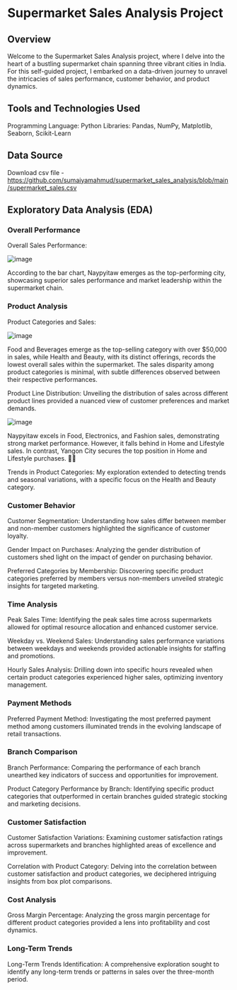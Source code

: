 # Supermarket Sales Analysis Project
## Overview
Welcome to the Supermarket Sales Analysis project, where I delve into the heart of a bustling supermarket chain spanning three vibrant cities in India. For this self-guided project, I embarked on a data-driven journey to unravel the intricacies of sales performance, customer behavior, and product dynamics.


## Tools and Technologies Used
Programming Language: Python
Libraries: Pandas, NumPy, Matplotlib, Seaborn, Scikit-Learn

## Data Source
Download csv file - https://github.com/sumaiyamahmud/supermarket_sales_analysis/blob/main/supermarket_sales.csv 

## Exploratory Data Analysis (EDA)
### Overall Performance

Overall Sales Performance:

![image](https://github.com/sumaiyamahmud/supermarket_sales_analysis/assets/113713705/749aad06-5e3c-44f3-a2f8-b1f095364f98)

According to the bar chart, Naypyitaw emerges as the top-performing city, showcasing superior sales performance and market leadership within the supermarket chain.

### Product Analysis
Product Categories and Sales:

![image](https://github.com/sumaiyamahmud/supermarket_sales_analysis/assets/113713705/07e7ba13-f792-4c12-a127-ef3dbcb924f1)

Food and Beverages emerge as the top-selling category with over $50,000 in sales, while Health and Beauty, with its distinct offerings, records the lowest overall sales within the supermarket. The sales disparity among product categories is minimal, with subtle differences observed between their respective performances.

Product Line Distribution:
Unveiling the distribution of sales across different product lines provided a nuanced view of customer preferences and market demands.

![image](https://github.com/sumaiyamahmud/supermarket_sales_analysis/assets/113713705/5a0521b4-b9bc-435b-b75c-97fad8c8da04)

Naypyitaw excels in Food, Electronics, and Fashion sales, demonstrating strong market performance. However, it falls behind in Home and Lifestyle sales. In contrast, Yangon City secures the top position in Home and Lifestyle purchases. 🌟🛒

Trends in Product Categories:
My exploration extended to detecting trends and seasonal variations, with a specific focus on the Health and Beauty category.

### Customer Behavior
Customer Segmentation:
Understanding how sales differ between member and non-member customers highlighted the significance of customer loyalty.

Gender Impact on Purchases:
Analyzing the gender distribution of customers shed light on the impact of gender on purchasing behavior.

Preferred Categories by Membership:
Discovering specific product categories preferred by members versus non-members unveiled strategic insights for targeted marketing.

### Time Analysis
Peak Sales Time:
Identifying the peak sales time across supermarkets allowed for optimal resource allocation and enhanced customer service.

Weekday vs. Weekend Sales:
Understanding sales performance variations between weekdays and weekends provided actionable insights for staffing and promotions.

Hourly Sales Analysis:
Drilling down into specific hours revealed when certain product categories experienced higher sales, optimizing inventory management.

### Payment Methods
Preferred Payment Method:
Investigating the most preferred payment method among customers illuminated trends in the evolving landscape of retail transactions.

### Branch Comparison
Branch Performance:
Comparing the performance of each branch unearthed key indicators of success and opportunities for improvement.

Product Category Performance by Branch:
Identifying specific product categories that outperformed in certain branches guided strategic stocking and marketing decisions.

### Customer Satisfaction
Customer Satisfaction Variations:
Examining customer satisfaction ratings across supermarkets and branches highlighted areas of excellence and improvement.

Correlation with Product Category:
Delving into the correlation between customer satisfaction and product categories, we deciphered intriguing insights from box plot comparisons.

### Cost Analysis
Gross Margin Percentage:
Analyzing the gross margin percentage for different product categories provided a lens into profitability and cost dynamics.

### Long-Term Trends
Long-Term Trends Identification:
A comprehensive exploration sought to identify any long-term trends or patterns in sales over the three-month period.


